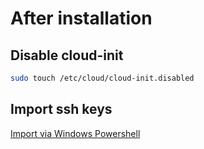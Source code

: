 # After installation

## Disable cloud-init

```bash
sudo touch /etc/cloud/cloud-init.disabled
```

## Import ssh keys

[Import via Windows Powershell](../../ssh/ssh-key-windows-to-linux.md)
